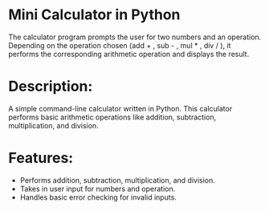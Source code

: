 # Mini Calculator in Python
The calculator program prompts the user for two numbers and an operation. Depending on the operation chosen (add + , sub - , mul * , div / ), it performs the corresponding arithmetic operation and displays the result.

# Description:
A simple command-line calculator written in Python. This calculator performs basic arithmetic operations like addition, subtraction, multiplication, and division.

# Features:
- Performs addition, subtraction, multiplication, and division.<br>
- Takes in user input for numbers and operation.<br>
- Handles basic error checking for invalid inputs.<br>
